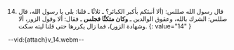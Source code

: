 14. قال رسول الله صللس: (ألا أنبئكم بأكبر الكبائر؟ ـ ثلاثًا ـ قلنا: بلى يا رسول الله، قال صللس: الشرك بالله، وعقوق الوالدين ـ **وكان متكئًا فجلس** ـ فقال: ألا وقول الزور، ألا وشهادة الزور)، فما زال يكررها حتى قلنا ليته سكت.
{: value="14" }

--vid:{attach}v_14.webm--
